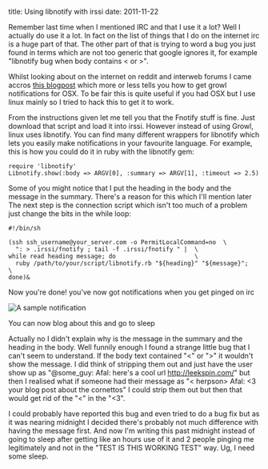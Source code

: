 title: Using libnotify with irssi
date: 2011-11-22

Remember last time when I mentioned IRC and that I use it a lot? Well I actually do use it a lot. In fact on the list of things that I do on the internet irc is a huge part of that. The other part of that is trying to word a bug you just found in terms which are not too generic that google ignores it, for example "libnotify bug when body contains < or >".

Whilst looking about on the internet on reddit and interweb forums I came accros [this blogpost](http://matthewhutchinson.net/2010/8/21/irssi-screen-fnotify-and-growl-on-osx) which more or less tells you how to get growl notifications for OSX. To be fair this is quite useful if you had OSX but I use linux mainly so I tried to hack this to get it to work.

From the instructions given let me tell you that the Fnotify stuff is fine. Just download that script and load it into irssi. However instead of using Growl, linux uses libnotify. You can find many different wrappers for libnotify which lets you easily make notifications in your favourite language. For example, this is how you could do it in ruby with the libnotify gem:

    require 'libnotify'
    Libnotify.show(:body => ARGV[0], :summary => ARGV[1], :timeout => 2.5)

Some of you might notice that I put the heading in the body and the message in the summary. There's a reason for this which I'll mention later
The next step is the connection script which isn't too much of a problem just change the bits in the while loop:

    #!/bin/sh

    (ssh ssh_username@your_server.com -o PermitLocalCommand=no  \
      ": > .irssi/fnotify ; tail -f .irssi/fnotify " |  \
    while read heading message; do                      \
      ruby /path/to/your/script/libnotify.rb "${heading}" "${message}";      \
    done)&

Now you're done! you've now got notifications when you get pinged on irc

![A sample notification](http://gyazo.com/40fbd18e663c0f6bbd5630e8a941ee68.png)

You can now blog about this and go to sleep

Actually no I didn't explain why is the message in the summary and the heading in the body. Well funnily enough I found a strange little bug that I can't seem to understand. If the body text contained "<" or ">" it wouldn't show the message. I did think of stripping them out and just have the user show up as "@some_guy: Afal: here's a cool url http://leekspin.com/" but then I realised what if someone had their message as "< herpson> Afal: <3 your blog post about the cornettos" I could strip them out but then that would get rid of the "<" in the "<3".

I could probably have reported this bug and even tried to do a bug fix but as it was nearing midnight I decided there's probably not much difference with having the message first. And now I'm writing this past midnight instead of going to sleep after getting like an hours use of it and 2 people pinging me legitimately and not in the "TEST IS THIS WORKING TEST" way. Ug, I need some sleep.
